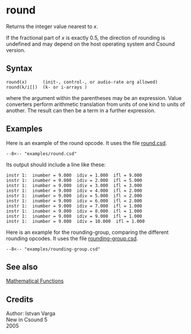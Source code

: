 <!--
id:round
category:Mathematical Operations:Mathematical Functions
-->
# round
Returns the integer value nearest to _x_.

If the fractional part of _x_ is exactly 0.5, the direction of rounding
is undefined and may depend on the host operating system and Csound version.

## Syntax
``` csound-orc
round(x)      (init-, control-, or audio-rate arg allowed)
round(k/i[])  (k- or i-arrays )
```

where the argument within the parentheses may be an expression. Value converters perform arithmetic translation from units of one kind to units of another. The result can then be a term in a further expression.

## Examples

Here is an example of the round opcode. It uses the file [round.csd](../../examples/round.csd).

``` csound-csd title="Example of the round opcode." linenums="1"
--8<-- "examples/round.csd"
```

Its output should include a line like these:

```
instr 1:  inumber = 9.000  idiv = 1.000  ifl = 9.000
instr 1:  inumber = 9.000  idiv = 2.000  ifl = 5.000
instr 1:  inumber = 9.000  idiv = 3.000  ifl = 3.000
instr 1:  inumber = 9.000  idiv = 4.000  ifl = 2.000
instr 1:  inumber = 9.000  idiv = 5.000  ifl = 2.000
instr 1:  inumber = 9.000  idiv = 6.000  ifl = 2.000
instr 1:  inumber = 9.000  idiv = 7.000  ifl = 1.000
instr 1:  inumber = 9.000  idiv = 8.000  ifl = 1.000
instr 1:  inumber = 9.000  idiv = 9.000  ifl = 1.000
instr 1:  inumber = 9.000  idiv = 10.000  ifl = 1.000
```

Here is an example for the rounding-group, comparing the different rounding opcodes. It uses the file [rounding-group.csd](../../examples/rounding-group.csd).

``` csound-csd title="Example of the rounding group." linenums="1"
--8<-- "examples/rounding-group.csd"
```

## See also

[Mathematical Functions](../../math/mathfunc)

## Credits

Author: Istvan Varga<br>
New in Csound 5<br>
2005<br>
